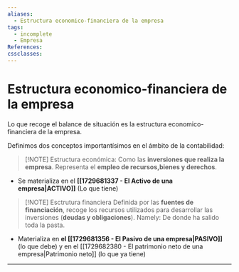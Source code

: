 ```yaml
---
aliases:
  - Estructura economico-financiera de la empresa
tags:
  - incomplete
  - Empresa
References: 
cssclasses:
---
```

# Estructura economico-financiera de la empresa

Lo que recoge el balance de situación es la estructura economico-financiera de la empresa.

Definimos dos conceptos importantísimos en el ámbito de la contabilidad: 


> [!NOTE] Estructura económica:
> Como las **inversiones que realiza la empresa**. Representa el **empleo de recursos,bienes y derechos**. 
+ Se materializa en el **[[1729681337 - El Activo de una empresa|ACTIVO]]** (Lo que tiene)


> [!NOTE] Esctrutura financiera 
> Definida por las **fuentes de financiación**, recoge los recursos utilizados para desarrollar las inversiones (**deudas y obligaciones**).
> Namely: De donde ha salido toda la pasta.
> 
+ Materializa en **el [[1729681356 - El Pasivo de una empresa|PASIVO]]** (lo que debe) y en el [[1729682380 - El patrimonio neto de una empresa|Patrimonio neto]] (lo que ya tiene)
***
